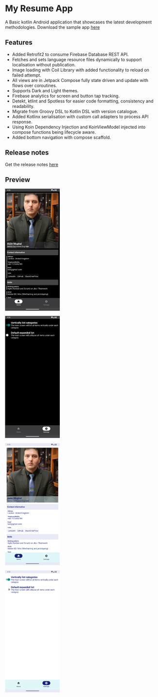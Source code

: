 # My Resume App

A Basic kotlin Android application that showcases the latest development methodologies.
Download the sample
app [here](https://github.com/mughalasim/cv/raw/master/app/release/My%20Resume.apk)

## Features
- Added Retrofit2 to consume Firebase Database REST API.
- Fetches and sets language resource files dynamically to support localisation without publication.
- Image loading with Coil Library with added functionality to reload on failed attempt.
- All views are in Jetpack Compose fully state driven and update with flows over coroutines.
- Supports Dark and Light themes.
- Firebase analytics for screen and button tap tracking.
- Detekt, ktlint and Spotless for easier code formatting, consistency and readability.
- Migrate from Groovy DSL to Kotlin DSL with version catalogue.
- Added Kotlinx serialisation with custom call adapters to process API response.
- Using Koin Dependency Injection and KoinViewModel injected into compose functions being lifecycle aware.
- Added bottom navigation with compose scaffold.

## Release notes
Get the release notes [here](https://github.com/mughalasim/cv/releases)

## Preview

<img
src="https://github.com/mughalasim/cv/blob/master/images/sc1.png"
width="180" height="400" alt="null"
/>

<img
src="https://github.com/mughalasim/cv/blob/master/images/sc2.png"
width="180" height="400" alt="null"
/>

<img
src="https://github.com/mughalasim/cv/blob/master/images/sc3.png"
width="180" height="400" alt="null"
/>

<img
src="https://github.com/mughalasim/cv/blob/master/images/sc4.png"
width="180" height="400" alt="null"
/>
